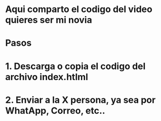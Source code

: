# Aqui comparto el codigo del video quieres ser mi novia

# Pasos 

# 1. Descarga o copia el codigo del archivo index.htlml
# 2. Enviar a la X persona, ya sea por WhatApp, Correo, etc..

